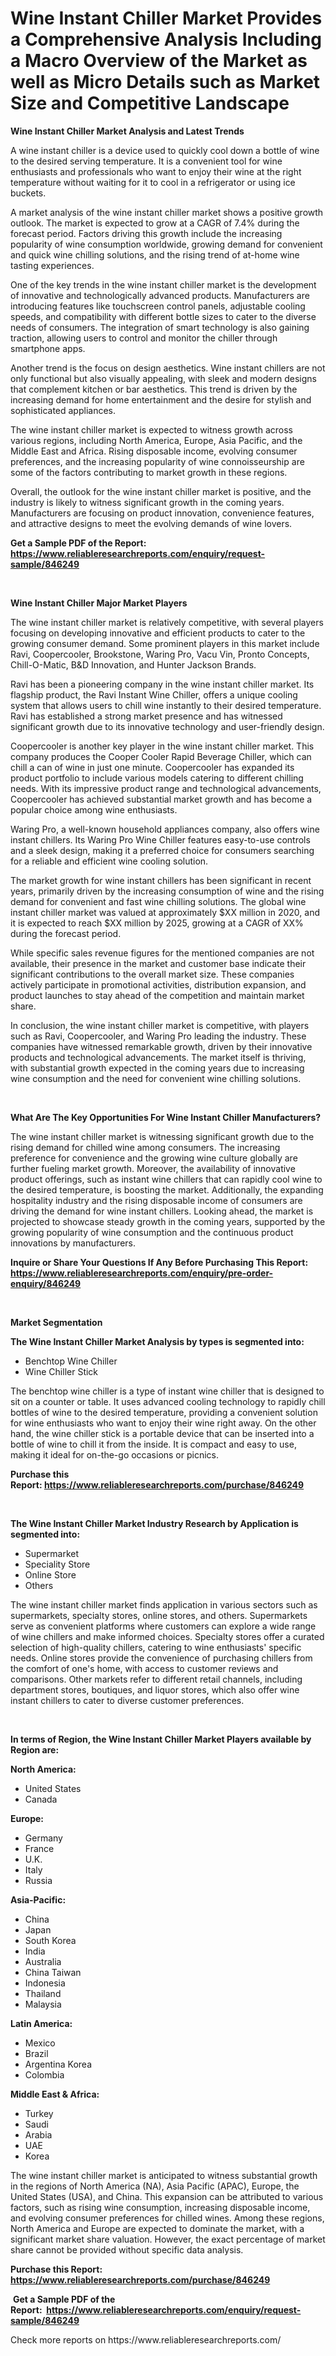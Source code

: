 <p><h1>Wine Instant Chiller Market Provides a Comprehensive Analysis Including a Macro Overview of the Market as well as Micro Details such as Market Size and Competitive Landscape</h1></p><p><strong>Wine Instant Chiller Market Analysis and Latest Trends</strong></p>
<p><p>A wine instant chiller is a device used to quickly cool down a bottle of wine to the desired serving temperature. It is a convenient tool for wine enthusiasts and professionals who want to enjoy their wine at the right temperature without waiting for it to cool in a refrigerator or using ice buckets.</p><p>A market analysis of the wine instant chiller market shows a positive growth outlook. The market is expected to grow at a CAGR of 7.4% during the forecast period. Factors driving this growth include the increasing popularity of wine consumption worldwide, growing demand for convenient and quick wine chilling solutions, and the rising trend of at-home wine tasting experiences.</p><p>One of the key trends in the wine instant chiller market is the development of innovative and technologically advanced products. Manufacturers are introducing features like touchscreen control panels, adjustable cooling speeds, and compatibility with different bottle sizes to cater to the diverse needs of consumers. The integration of smart technology is also gaining traction, allowing users to control and monitor the chiller through smartphone apps.</p><p>Another trend is the focus on design aesthetics. Wine instant chillers are not only functional but also visually appealing, with sleek and modern designs that complement kitchen or bar aesthetics. This trend is driven by the increasing demand for home entertainment and the desire for stylish and sophisticated appliances.</p><p>The wine instant chiller market is expected to witness growth across various regions, including North America, Europe, Asia Pacific, and the Middle East and Africa. Rising disposable income, evolving consumer preferences, and the increasing popularity of wine connoisseurship are some of the factors contributing to market growth in these regions.</p><p>Overall, the outlook for the wine instant chiller market is positive, and the industry is likely to witness significant growth in the coming years. Manufacturers are focusing on product innovation, convenience features, and attractive designs to meet the evolving demands of wine lovers.</p></p>
<p><strong>Get a Sample PDF of the Report:&nbsp; <a href="https://www.reliableresearchreports.com/enquiry/request-sample/846249">https://www.reliableresearchreports.com/enquiry/request-sample/846249</a></strong></p>
<p>&nbsp;</p>
<p><strong>Wine Instant Chiller Major Market Players</strong></p>
<p><p>The wine instant chiller market is relatively competitive, with several players focusing on developing innovative and efficient products to cater to the growing consumer demand. Some prominent players in this market include Ravi, Coopercooler, Brookstone, Waring Pro, Vacu Vin, Pronto Concepts, Chill-O-Matic, B&D Innovation, and Hunter Jackson Brands.</p><p>Ravi has been a pioneering company in the wine instant chiller market. Its flagship product, the Ravi Instant Wine Chiller, offers a unique cooling system that allows users to chill wine instantly to their desired temperature. Ravi has established a strong market presence and has witnessed significant growth due to its innovative technology and user-friendly design.</p><p>Coopercooler is another key player in the wine instant chiller market. This company produces the Cooper Cooler Rapid Beverage Chiller, which can chill a can of wine in just one minute. Coopercooler has expanded its product portfolio to include various models catering to different chilling needs. With its impressive product range and technological advancements, Coopercooler has achieved substantial market growth and has become a popular choice among wine enthusiasts.</p><p>Waring Pro, a well-known household appliances company, also offers wine instant chillers. Its Waring Pro Wine Chiller features easy-to-use controls and a sleek design, making it a preferred choice for consumers searching for a reliable and efficient wine cooling solution.</p><p>The market growth for wine instant chillers has been significant in recent years, primarily driven by the increasing consumption of wine and the rising demand for convenient and fast wine chilling solutions. The global wine instant chiller market was valued at approximately $XX million in 2020, and it is expected to reach $XX million by 2025, growing at a CAGR of XX% during the forecast period.</p><p>While specific sales revenue figures for the mentioned companies are not available, their presence in the market and customer base indicate their significant contributions to the overall market size. These companies actively participate in promotional activities, distribution expansion, and product launches to stay ahead of the competition and maintain market share.</p><p>In conclusion, the wine instant chiller market is competitive, with players such as Ravi, Coopercooler, and Waring Pro leading the industry. These companies have witnessed remarkable growth, driven by their innovative products and technological advancements. The market itself is thriving, with substantial growth expected in the coming years due to increasing wine consumption and the need for convenient wine chilling solutions.</p></p>
<p>&nbsp;</p>
<p><strong>What Are The Key Opportunities For Wine Instant Chiller Manufacturers?</strong></p>
<p><p>The wine instant chiller market is witnessing significant growth due to the rising demand for chilled wine among consumers. The increasing preference for convenience and the growing wine culture globally are further fueling market growth. Moreover, the availability of innovative product offerings, such as instant wine chillers that can rapidly cool wine to the desired temperature, is boosting the market. Additionally, the expanding hospitality industry and the rising disposable income of consumers are driving the demand for wine instant chillers. Looking ahead, the market is projected to showcase steady growth in the coming years, supported by the growing popularity of wine consumption and the continuous product innovations by manufacturers.</p></p>
<p><strong>Inquire or Share Your Questions If Any Before Purchasing This Report: <a href="https://www.reliableresearchreports.com/enquiry/pre-order-enquiry/846249">https://www.reliableresearchreports.com/enquiry/pre-order-enquiry/846249</a></strong></p>
<p>&nbsp;</p>
<p><strong>Market Segmentation</strong></p>
<p><strong>The Wine Instant Chiller Market Analysis by types is segmented into:</strong></p>
<p><ul><li>Benchtop Wine Chiller</li><li>Wine Chiller Stick</li></ul></p>
<p><p>The benchtop wine chiller is a type of instant wine chiller that is designed to sit on a counter or table. It uses advanced cooling technology to rapidly chill bottles of wine to the desired temperature, providing a convenient solution for wine enthusiasts who want to enjoy their wine right away. On the other hand, the wine chiller stick is a portable device that can be inserted into a bottle of wine to chill it from the inside. It is compact and easy to use, making it ideal for on-the-go occasions or picnics.</p></p>
<p><strong>Purchase this Report:&nbsp;<a href="https://www.reliableresearchreports.com/purchase/846249">https://www.reliableresearchreports.com/purchase/846249</a></strong></p>
<p>&nbsp;</p>
<p><strong>The Wine Instant Chiller Market Industry Research by Application is segmented into:</strong></p>
<p><ul><li>Supermarket</li><li>Speciality Store</li><li>Online Store</li><li>Others</li></ul></p>
<p><p>The wine instant chiller market finds application in various sectors such as supermarkets, specialty stores, online stores, and others. Supermarkets serve as convenient platforms where customers can explore a wide range of wine chillers and make informed choices. Specialty stores offer a curated selection of high-quality chillers, catering to wine enthusiasts' specific needs. Online stores provide the convenience of purchasing chillers from the comfort of one's home, with access to customer reviews and comparisons. Other markets refer to different retail channels, including department stores, boutiques, and liquor stores, which also offer wine instant chillers to cater to diverse customer preferences.</p></p>
<p>&nbsp;</p>
<p><strong>In terms of Region, the Wine Instant Chiller Market Players available by Region are:</strong></p>
<p>
    <p> <strong> North America: </strong>
        <ul>
            <li>United States</li>
            <li>Canada</li>
        </ul>
        </p> 
    <p> <strong> Europe: </strong>
        <ul>
            <li>Germany</li>
            <li>France</li>
            <li>U.K.</li>
            <li>Italy</li>
            <li>Russia</li>
        </ul>
        </p> 
    <p> <strong> Asia-Pacific: </strong>
        <ul>
            <li>China</li>
            <li>Japan</li>
            <li>South Korea</li>
            <li>India</li>
            <li>Australia</li>
            <li>China Taiwan</li>
            <li>Indonesia</li>
            <li>Thailand</li>
            <li>Malaysia</li>
        </ul>
        </p> 
    <p> <strong> Latin America: </strong>
        <ul>
            <li>Mexico</li>
            <li>Brazil</li>
            <li>Argentina Korea</li>
            <li>Colombia</li>
        </ul>
        </p> 
    <p> <strong> Middle East & Africa: </strong>
        <ul>
            <li>Turkey</li>
            <li>Saudi</li>
            <li>Arabia</li>
            <li>UAE</li>
            <li>Korea</li>
        </ul>
    </p>
    </p>
<p><p>The wine instant chiller market is anticipated to witness substantial growth in the regions of North America (NA), Asia Pacific (APAC), Europe, the United States (USA), and China. This expansion can be attributed to various factors, such as rising wine consumption, increasing disposable income, and evolving consumer preferences for chilled wines. Among these regions, North America and Europe are expected to dominate the market, with a significant market share valuation. However, the exact percentage of market share cannot be provided without specific data analysis.</p></p>
<p><strong>Purchase this Report: <a href="https://www.reliableresearchreports.com/purchase/846249">https://www.reliableresearchreports.com/purchase/846249</a></strong></p>
<p>&nbsp;<strong>Get a Sample PDF of the Report:&nbsp;&nbsp;<a href="https://www.reliableresearchreports.com/enquiry/request-sample/846249">https://www.reliableresearchreports.com/enquiry/request-sample/846249</a></strong></p>
<p><strong></strong></p>
<p>Check more reports on https://www.reliableresearchreports.com/</p>